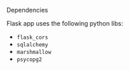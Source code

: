 Dependencies

Flask app uses the following python libs:

* `flask_cors`
* `sqlalchemy`
* `marshmallow`
* `psycopg2`